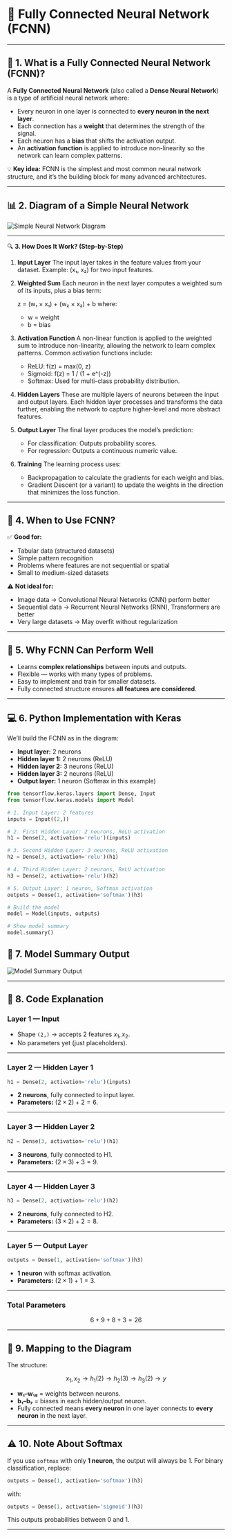 # 🧠 Fully Connected Neural Network (FCNN) 

---

## 📌 1. What is a Fully Connected Neural Network (FCNN)?

A **Fully Connected Neural Network** (also called a **Dense Neural Network**) is a type of artificial neural network where:

- Every neuron in one layer is connected to **every neuron in the next layer**.
- Each connection has a **weight** that determines the strength of the signal.
- Each neuron has a **bias** that shifts the activation output.
- An **activation function** is applied to introduce non-linearity so the network can learn complex patterns.

💡 **Key idea:** FCNN is the simplest and most common neural network structure, and it’s the building block for many advanced architectures.

---

## 📊 2. Diagram of a Simple Neural Network

![Simple Neural Network Diagram](https://github.com/Mahfuzar148/Artificial-Intelligence-Lab/blob/main/Assignment1/simple%20neural%20network.png)


---

🔍 **3. How Does It Work? (Step-by-Step)**

1. **Input Layer**
   The input layer takes in the feature values from your dataset.
   Example: (x₁, x₂) for two input features.

2. **Weighted Sum**
   Each neuron in the next layer computes a weighted sum of its inputs, plus a bias term:
   
   z = (w₁ × x₁) + (w₂ × x₂) + b
   where:

   * w = weight
   * b = bias

4. **Activation Function**
   A non-linear function is applied to the weighted sum to introduce non-linearity, allowing the network to learn complex patterns. Common activation functions include:

   * ReLU: f(z) = max(0, z)
   * Sigmoid: f(z) = 1 / (1 + e^(-z))
   * Softmax: Used for multi-class probability distribution.

5. **Hidden Layers**
   These are multiple layers of neurons between the input and output layers. Each hidden layer processes and transforms the data further, enabling the network to capture higher-level and more abstract features.

6. **Output Layer**
   The final layer produces the model’s prediction:

   * For classification: Outputs probability scores.
   * For regression: Outputs a continuous numeric value.

7. **Training**
   The learning process uses:

   * Backpropagation to calculate the gradients for each weight and bias.
   * Gradient Descent (or a variant) to update the weights in the direction that minimizes the loss function.

---


## 🎯 4. When to Use FCNN?

✅ **Good for:**
- Tabular data (structured datasets)
- Simple pattern recognition
- Problems where features are not sequential or spatial
- Small to medium-sized datasets

⚠️ **Not ideal for:**
- Image data → Convolutional Neural Networks (CNN) perform better
- Sequential data → Recurrent Neural Networks (RNN), Transformers are better
- Very large datasets → May overfit without regularization

---

## 🚀 5. Why FCNN Can Perform Well

- Learns **complex relationships** between inputs and outputs.
- Flexible — works with many types of problems.
- Easy to implement and train for smaller datasets.
- Fully connected structure ensures **all features are considered**.

---

## 💻 6. Python Implementation with Keras

We’ll build the FCNN as in the diagram:
- **Input layer:** 2 neurons
- **Hidden layer 1:** 2 neurons (ReLU)
- **Hidden layer 2:** 3 neurons (ReLU)
- **Hidden layer 3:** 2 neurons (ReLU)
- **Output layer:** 1 neuron (Softmax in this example)

```python
from tensorflow.keras.layers import Dense, Input
from tensorflow.keras.models import Model

# 1. Input Layer: 2 features
inputs = Input((2,))

# 2. First Hidden Layer: 2 neurons, ReLU activation
h1 = Dense(2, activation='relu')(inputs)

# 3. Second Hidden Layer: 3 neurons, ReLU activation
h2 = Dense(3, activation='relu')(h1)

# 4. Third Hidden Layer: 2 neurons, ReLU activation
h3 = Dense(2, activation='relu')(h2)

# 5. Output Layer: 1 neuron, Softmax activation
outputs = Dense(1, activation='softmax')(h3)

# Build the model
model = Model(inputs, outputs)

# Show model summary
model.summary()

```


## 📄 7. Model Summary Output

![Model Summary Output](https://github.com/Mahfuzar148/Artificial-Intelligence-Lab/blob/main/Assignment1/simple%20neural%20network%20output.png)

---

## 🧮 8. Code Explanation

### **Layer 1 — Input**

* Shape `(2,)` → accepts 2 features $x_1, x_2$.
* No parameters yet (just placeholders).

---

### **Layer 2 — Hidden Layer 1**

```python
h1 = Dense(2, activation='relu')(inputs)
```

* **2 neurons**, fully connected to input layer.
* **Parameters:** $(2 \times 2) + 2 = 6$.

---

### **Layer 3 — Hidden Layer 2**

```python
h2 = Dense(3, activation='relu')(h1)
```

* **3 neurons**, fully connected to H1.
* **Parameters:** $(2 \times 3) + 3 = 9$.

---

### **Layer 4 — Hidden Layer 3**

```python
h3 = Dense(2, activation='relu')(h2)
```

* **2 neurons**, fully connected to H2.
* **Parameters:** $(3 \times 2) + 2 = 8$.

---

### **Layer 5 — Output Layer**

```python
outputs = Dense(1, activation='softmax')(h3)
```

* **1 neuron** with softmax activation.
* **Parameters:** $(2 \times 1) + 1 = 3$.

---

### **Total Parameters**

$$
6 + 9 + 8 + 3 = 26
$$

---

## 🔗 9. Mapping to the Diagram

The structure:

$$
x_1, x_2 \rightarrow h_1(2) \rightarrow h_2(3) \rightarrow h_3(2) \rightarrow y
$$

* **w₁–w₁₈** = weights between neurons.
* **b₁–b₇** = biases in each hidden/output neuron.
* Fully connected means **every neuron** in one layer connects to **every neuron** in the next layer.

---

## ⚠️ 10. Note About Softmax

If you use `softmax` with only **1 neuron**, the output will always be 1.
For binary classification, replace:

```python
outputs = Dense(1, activation='softmax')(h3)
```

with:

```python
outputs = Dense(1, activation='sigmoid')(h3)
```

This outputs probabilities between 0 and 1.

---


```
